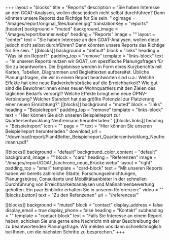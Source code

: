 +++
layout = "blocks"
title = "Reports"
description = "Sie haben Interesse an den GOAT-Analysen, wollen diese jedoch nicht selbst durchführen? Dann könnten unsere Reports das Richtige für Sie sein. "
ogimage = "/images/report/original_files/banner.jpg"
translationKey = "reports"
[header]
background = "muted"
background_image = "/images/report/banner.webp"
heading = "Reports"
image = ""
layout = "center"
text = "Sie haben Interesse an den GOAT-Analysen, wollen diese jedoch nicht selbst durchführen? Dann könnten unsere Reports das Richtige für Sie sein. "
[[blocks]]
background = "default"
block = "links"
heading = "Was ist ein Report?"
padding_top = "remove"
template = "links-block"
text = "In unseren Reports nutzen wir GOAT, um spezifische Planungsfragen für Sie zu beantworten. Die Ergebnisse werden in Form eines Kurzberichts mit Karten, Tabellen, Diagrammen und Begleittexten aufbereitet. Übliche Planungsfragen, die wir in einem Report beantworten sind u.a.: Welche Effekte hat eine neue Radverkehrsbrücke auf die Erreichbarkeit? Wie gut sind die Bewohner:innen eines neuen Wohnquartiers mit den Zielen des täglichen Bedarfs versorgt? Welche Effekte bringt eine neue ÖPNV-Verbindung? Welcher Standort hat das größte Potenzial zur Platzierung einer neuen Einrichtung?"
[[blocks]]
background = "muted"
block = "links"
heading = "Beipielreport"
padding_top = "remove"
template = "links-block"
text = "Hier können Sie sich unseren Beispielreport zur Quartiersentwicklung Neufreimann herunterladen:"
[[blocks.links]]
heading = "Beispielreport"
icon = ""
page = ""
text = "Hier können Sie unseren Beispielreport herunterladen."
download_url = "/download/report/Plan4Better_Beispielreport_Quartiersentwicklung_Neufreimann.pdf"

[[blocks]]
background = "default"
background_color_content = "default"
background_image = ""
block = "card"
heading = "Referenzen"
image = "/images/report/GOAT_Isochrone_neue_Brücke.webp"
layout = "right"
padding_top = "small"
template = "card-block"
text = "Mit unseren Reports haben wir bereits zahlreiche Städte, Forschungseinrichtungen, Planungsbüros, Consultants und Mobilitätsanbieter in der schnellen Durchführung von Erreichbarkeitsanalysen und Maßnahmenbewertung geholfen. Ein paar Einblicke erhalten Sie in unseren Referenzen:"
video = ""
[blocks.button]
text = "Zu den Refenzenen"
url = "/references/"


[[blocks]]
background = "muted"
block = "contact"
display_address = false
display_email = true
display_phone = false
heading = "Kontakt"
subheading = ""
template = "contact-block"
text = "Falls Sie Interesse an einem Report haben, schicken Sie uns gerne eine Nachricht mit einer Beschreibung der zu beantwortenden Planungsfrage. Wir melden uns dann schnellstmöglich bei Ihnen, um die nächsten Schritte zu besprechen."
+++




